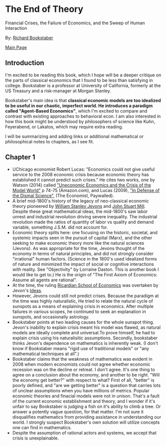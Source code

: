 # The End of Theory

Financial Crises, the Failure of Economics, and the Sweep of Human Interaction

By: [Richard Bookstaber](https://en.wikipedia.org/wiki/Richard_Bookstaber)

[Main Page](https://ejjaffe.github.io/ejaffe-books/)

## Introduction
I'm excited to be reading this book, which I hope will be a deeper critique on the parts of classical economics that I found to be less than satisfying in college. Bookstaber is a professor at University of California, formerly at the US Treasury and a risk-manager at Morgan Stanley. 

Bookstaber's main idea is that **classical economic models are too idealized to be useful in our chaotic, imperfect world. He introduces a paradigm called "Agent-Based Economics"**, which I'm excited to compare and contrast with existing approaches to behavioral econ. I am also interested in how this book might be understood by philosophers of science like Kuhn, Feyerabend, or Lakatos, which may require extra reading.

I will be summarizing and adding links or additional mathematical or philosophical notes to chapters, as I see fit.

## Chapter 1
* UChicago economist Robert Lucas: "Economics could not give useful service to the 2008 economic crisis because economic theory has established it cannot predict such crises." He cites two works, one by Watson (2014) called ["Uneconomic Economics and the Crisis of the Model World"](https://www.amazon.com/Uneconomic-Economics-Building-Sustainable-Political/dp/1137385480) p 74-75 (Amazon.com), and Lucas (2009), ["In Defense of the Dismal Science"](https://www.economist.com/finance-and-economics/2009/08/06/in-defence-of-the-dismal-science), (The Economist, Paywalled).
* A brief mid-1800's history of the legacy of neo-classical economic theory pioneered by [William Stanley Jevons](https://en.wikipedia.org/wiki/William_Stanley_Jevons) and [John Stuart Mill](https://en.wikipedia.org/wiki/John_Stuart_Mill). Despite these great mathematical ideas, the mid-1800's saw labor unrest and industrial revolution driving severe inequality. The industrial revolution made the ratios of quantity of labor vs quality and demand variable, something J.S.M. did not account for.
* Economic theory splits here: one focusing on the historic, societal, and systemic impacts seen in the pursuit of capital (Marx), and the other seeking to make economic theory more like the natural sciences (Jevons). As was appropriate for the time, Jevons thought of the economy in terms of natural principles, and did not strongly consider "irrational" human factors. (Science in the 1800's used idealized forms of nature and minimized the impact of social or cognitive interactions with reality. See "Objectivity" by Lorraine Daston. This is another book I would like to get to.) He is the origin of "The First Axiom of Economics: Assume all agents are rational".
* At the time, the ruling [Ricardian School of Economics](https://en.wikipedia.org/wiki/Ricardian_economics) was overtaken by Jevon's [Ideas](https://plato.stanford.edu/entries/william-jevons/#Eco).
* However, Jevons could still not predict crises. Because the paradigm at the time was highly naturalistic, He tried to relate the natural cycle of sunspots as a means of explaining crisis in economics. After multiple failures in various scopes, he continued to seek an explanation in sunspots, and occasionally astrology.
* Bookstaber points at two leading causes for the whole sunspot thing. Jevon's inability to explain crisis meant his model was flawed, as natural models are ideally complete and universal.To prove himself, he had to explain crisis using his naturalisitic assumptions. Secondly, bookstaber thinks Jevon's dependence on mathematics is inherently weak. (I don't know if Bookstaber means "rigid use of traditional models" or "any mathematical techniques at all".)
* Bookstaber claims that the weakness of mathematics was evident in 2008 when modern economists could not agree whether economic recession was on the decline or retreat. I don't agree. It's one thing to agree on a conclusion about the economy, and another to be right. "Will the economy get better?" with respect to what? First of all, "better" is poorly defined, and "are we getting better" is a question that carries lots of unclear assumptions when you have millions of metrics.  Popular economic theories and finacial models were not in unison. That's a fault of the current economic establishment and theory, and I wonder if it's unfair to say Bookstaber is judging a fish on it's ability to climb a tree. Or answer a potently vague question, for that matter. I'm not sure it disqualifies mathematics from providing assistance in understanding our world. I strongly suspect Bookstaber's own solution will utilize concepts one can find in mathematics.
* Despite the assumption of rational actors and systems, we accept that crisis is unexplainable.
